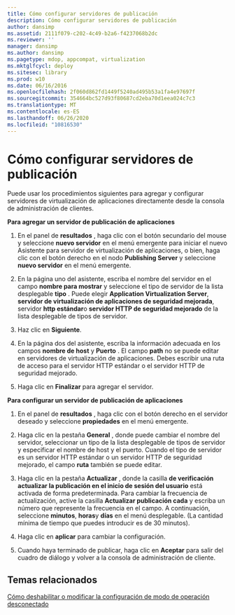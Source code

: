 ```yaml
---
title: Cómo configurar servidores de publicación
description: Cómo configurar servidores de publicación
author: dansimp
ms.assetid: 2111f079-c202-4c49-b2a6-f4237068b2dc
ms.reviewer: ''
manager: dansimp
ms.author: dansimp
ms.pagetype: mdop, appcompat, virtualization
ms.mktglfcycl: deploy
ms.sitesec: library
ms.prod: w10
ms.date: 06/16/2016
ms.openlocfilehash: 2f060d862fd1449f5240ad495b53a1fa4e97697f
ms.sourcegitcommit: 354664bc527d93f80687cd2eba70d1eea024c7c3
ms.translationtype: MT
ms.contentlocale: es-ES
ms.lasthandoff: 06/26/2020
ms.locfileid: "10816530"
---
```

# Cómo configurar servidores de publicación


Puede usar los procedimientos siguientes para agregar y configurar servidores de virtualización de aplicaciones directamente desde la consola de administración de clientes.

**Para agregar un servidor de publicación de aplicaciones**

1.  En el panel de **resultados** , haga clic con el botón secundario del mouse y seleccione **nuevo servidor** en el menú emergente para iniciar el nuevo Asistente para servidor de virtualización de aplicaciones, o bien, haga clic con el botón derecho en el nodo **Publishing Server** y seleccione **nuevo servidor** en el menú emergente.

2.  En la página uno del asistente, escriba el nombre del servidor en el campo **nombre para mostrar** y seleccione el tipo de servidor de la lista desplegable **tipo** . Puede elegir **Application Virtualization Server**, **servidor de virtualización de aplicaciones de seguridad mejorada**, servidor **http estándar**o **servidor HTTP de seguridad mejorado** de la lista desplegable de tipos de servidor.

3.  Haz clic en **Siguiente**.

4.  En la página dos del asistente, escriba la información adecuada en los campos **nombre de host** y **Puerto** . El campo **path** no se puede editar en servidores de virtualización de aplicaciones. Debes escribir una ruta de acceso para el servidor HTTP estándar o el servidor HTTP de seguridad mejorado.

5.  Haga clic en **Finalizar** para agregar el servidor.

**Para configurar un servidor de publicación de aplicaciones**

1.  En el panel de **resultados** , haga clic con el botón derecho en el servidor deseado y seleccione **propiedades** en el menú emergente.

2.  Haga clic en la pestaña **General** , donde puede cambiar el nombre del servidor, seleccionar un tipo de la lista desplegable de tipos de servidor y especificar el nombre de host y el puerto. Cuando el tipo de servidor es un servidor HTTP estándar o un servidor HTTP de seguridad mejorado, el campo **ruta** también se puede editar.

3.  Haga clic en la pestaña **Actualizar** , donde la casilla **de verificación actualizar la publicación en el inicio de sesión del usuario** está activada de forma predeterminada. Para cambiar la frecuencia de actualización, active la casilla **Actualizar publicación cada** y escriba un número que represente la frecuencia en el campo. A continuación, seleccione **minutos**, **horas**y **días** en el menú desplegable. (La cantidad mínima de tiempo que puedes introducir es de 30 minutos).

4.  Haga clic en **aplicar** para cambiar la configuración.

5.  Cuando haya terminado de publicar, haga clic en **Aceptar** para salir del cuadro de diálogo y volver a la consola de administración de cliente.

## Temas relacionados


[Cómo deshabilitar o modificar la configuración de modo de operación desconectado](how-to-disable-or-modify-disconnected-operation-mode-settings.md)

 

 






